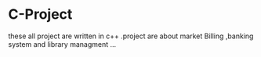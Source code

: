 # C-Project
these all project are written in c++ .project are about market Billing ,banking system and library managment ...
